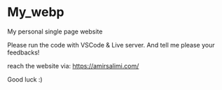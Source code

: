 # My_webp
My personal single page website

Please run the code with VSCode & Live server.
And tell me please your feedbacks!

reach the website via:
https://amirsalimi.com/

Good luck :)
